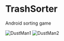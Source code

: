 # TrashSorter
Android sorting game


![DustMan1](https://user-images.githubusercontent.com/38262565/87083526-12073300-c22d-11ea-8f73-f51ddfa07ee7.jpg)
![DustMan2](https://user-images.githubusercontent.com/38262565/87083576-21867c00-c22d-11ea-9608-17b88fa53543.jpg)
